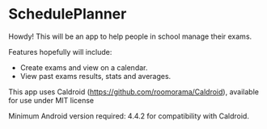 # SchedulePlanner

Howdy! This will be an app to help people in school manage their exams.

Features hopefully will include:
- Create exams and view on a calendar.
- View past exams results, stats and averages.


This app uses Caldroid (https://github.com/roomorama/Caldroid), available for use under MIT license

Minimum Android version required: 4.4.2 for compatibility with Caldroid. 
